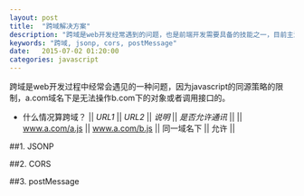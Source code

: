 ```yaml
---
layout: post
title:  "跨域解决方案"
description: "跨域是web开发经常遇到的问题，也是前端开发需要具备的技能之一，目前主流处理跨域的方法有jsonp、cors、postMessage"
keywords: "跨域, jsonp, cors, postMessage"
date:   2015-07-02 01:20:00
categories: javascript
---
```


跨域是web开发过程中经常会遇见的一种问题，因为javascript的同源策略的限制，a.com域名下是无法操作b.com下的对象或者调用接口的。

- 什么情况算跨域？
|| *URL1* || *URL2* || *说明* || *是否允许通讯* ||
|| www.a.com/a.js || www.a.com/b.js || 同一域名下 || 允许 ||

##1. JSONP


##2. CORS


##3. postMessage

